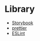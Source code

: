 # Library

- [Storybook](https://storybook.js.org)
- [prettier](https://prettier.io)
- [ESLint](https://eslint.org)
